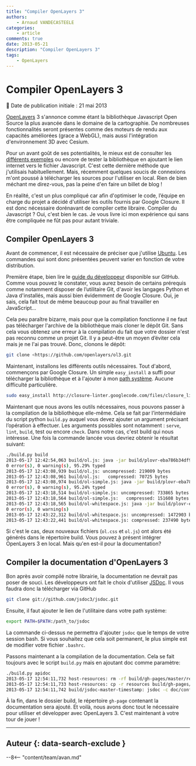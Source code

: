 ```yaml
---
title: "Compiler OpenLayers 3"
authors:
    - Arnaud VANDECASTEELE
categories:
    - article
comments: true
date: 2013-05-21
description: "Compiler OpenLayers 3"
tags:
    - OpenLayers
---
```


# Compiler OpenLayers 3

:calendar: Date de publication initiale : 21 mai 2013

[OpenLayers](https://openlayers.org/) 3 s'annonce comme étant la bibliothèque Javascript Open Source la plus avancée dans le domaine de la cartographie. De nombreuses fonctionnalités seront présentes comme des moteurs de rendu aux capacités améliorées (grace a WebGL), mais aussi l'intégration d'environnement 3D avec Cesium.

Pour un avant goût de ses potentialités, le mieux est de consulter les [différents exemples](http://ol3js.org/ol3/master/examples/) ou encore de tester la bibliothèque en ajoutant le lien internet vers le fichier Javascript. C'est cette dernière méthode que j'utilisais habituellement. Mais, récemment quelques soucis de connexions m'ont poussé à télécharger les sources pour l'utiliser en local. Rien de bien méchant me direz-vous, pas la peine d'en faire un billet de blog !

En réalité, c'est un plus compliqué car afin d'optimiser le code, l’équipe en charge du projet a décidé d'utiliser les outils fournis par Google Closure. Il est donc nécessaire dorénavant de compiler cette libraire. Compiler du Javascript ? Oui, c'est bien le cas. Je vous livre ici mon expérience qui sans être compliquée ne fût pas pour autant triviale.

## Compiler OpenLayers 3

Avant de commencer, il est nécessaire de préciser que j'utilise [Ubuntu](http://www.ubuntu.com/). Les commandes qui sont donc présentées peuvent varier en fonction de votre distribution.

Première étape, bien lire le [guide du développeur](https://github.com/openlayers/ol3/wiki/Developer-Guide) disponible sur GitHub. Comme vous pouvez le constater, vous aurez besoin de certains prérequis comme notamment disposer de l’utilitaire Git, d'avoir les langages Python et Java d'installés, mais aussi bien évidemment de Google Closure. Oui, je sais, cela fait tout de même beaucoup pour au final travailler en JavaScript...

Cela peu paraître bizarre, mais pour que la compilation fonctionne il ne faut pas télécharger l'archive de la bibliothèque mais cloner le dépôt Git. Sans cela vous obtenez une erreur à la compilation du fait que votre dossier n'est pas reconnu comme un projet Git. Il y a peut-être un moyen d’éviter cela mais je ne l'ai pas trouvé. Donc, clonons le dépôt:

```bash
git clone <https://github.com/openlayers/ol3.git
```

Maintenant, installons les différents outils nécessaires. Tout d'abord, commençons par Google Closure. Un simple `easy_install` a suffi pour télécharger la bibliothèque et à l'ajouter à mon [path système](http://www.commentcamarche.net/faq/3585-bash-la-variable-d-environnement-path). Aucune difficulté particulière.

```bash
sudo easy_install http://closure-linter.googlecode.com/files/closure_linter-latest.tar.gz
```

Maintenant que nous avons les outils nécessaires, nous pouvons passer à la compilation de la bibliothèque elle-même. Cela se fait par l’intermédiaire du script python `build.py` auquel vous devez ajouter un argument précisant l’opération à effectuer. Les arguments possibles sont notamment : `serve`, `lint`, `build`, test ou encore `check`. Dans notre cas, c'est build qui nous intéresse. Une fois la commande lancée vous devriez obtenir le résultat suivant:

```bash
./build.py build
2013-05-17 12:42:54,063 build/ol.js: java -jar build/plovr-eba786b34df9.jar build buildcfg/ol.json
0 error(s), 0 warning(s), 95.29% typed
2013-05-17 12:43:08,939 build/ol.js: uncompressed: 219009 bytes
2013-05-17 12:43:08,961 build/ol.js:   compressed: 70725 bytes
2013-05-17 12:43:08,974 build/ol-simple.js: java -jar build/plovr-eba786b34df9.jar build buildcfg/ol-simple.json
0 error(s), 0 warning(s), 95.24% typed
2013-05-17 12:43:18,514 build/ol-simple.js: uncompressed: 733865 bytes
2013-05-17 12:43:18,564 build/ol-simple.js:   compressed: 151608 bytes
2013-05-17 12:43:18,565 build/ol-whitespace.js: java -jar build/plovr-eba786b34df9.jar build buildcfg/ol-whitespace.json
0 error(s), 0 warning(s)
2013-05-17 12:43:22,312 build/ol-whitespace.js: uncompressed: 1472903 bytes
2013-05-17 12:43:22,441 build/ol-whitespace.js: compressed: 237490 bytes
```

Si c'est le cas, deux nouveaux fichiers (`ol.css` et `ol.js`) ont alors été générés dans le répertoire build. Vous pouvez à présent intégrer OpenLayers 3 en local. Mais qu'en est-il pour la documentation?

## Compiler la documentation d'OpenLayers 3

Bon après avoir compilé notre librairie, la documentation ne devrait pas poser de souci. Les développeurs ont fait le choix d'utiliser [JSDoc](https://github.com/jsdoc3/jsdoc). Il vous faudra donc la télécharger via GitHub

```bash
git clone git://github.com/jsdoc3/jsdoc.git
```

Ensuite, il faut ajouter le lien de l'utilitaire dans votre path système:

```bash
export PATH=$PATH:/path_to/jsdoc
```

La commande ci-dessus ne permettra d'ajouter `jsdoc` que le temps de votre session bash. Si vous souhaitez que cela soit permanent, le plus simple est de modifier votre fichier `.bashrc`.

Passons maintenant a la compilation de la documentation. Cela se fait toujours avec le script `build.py` mais en ajoutant doc comme paramètre:

```bash
./build.py apidoc
2013-05-17 12:54:11,732 host-resources: rm -rf build/gh-pages/master/resources
2013-05-17 12:54:11,733 host-resources: cp -r resources build/gh-pages/master/resources
2013-05-17 12:54:11,742 build/jsdoc-master-timestamp: jsdoc -c doc/conf.json src doc/index.md -d build/gh-pages/master/apidoc
```

À la fin, dans le dossier build, le répertoire `gh-page` contenant la documentation sera ajouté. Et voilà, nous avons donc tout le nécessaire pour utiliser et développer avec OpenLayers 3. C'est maintenant à votre tour de jouer !

----

## Auteur {: data-search-exclude }

--8<-- "content/team/avan.md"
